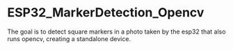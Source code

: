 # ESP32_MarkerDetection_Opencv
The goal is to detect square markers in a photo taken by the esp32 that also runs opencv, creating a standalone device.
